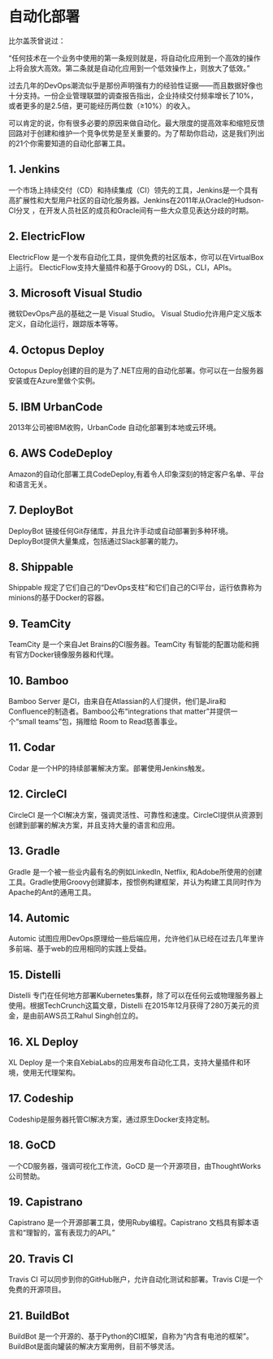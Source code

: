 # 自动化部署
比尔盖茨曾说过：

“任何技术在一个业务中使用的第一条规则就是，将自动化应用到一个高效的操作上将会放大高效。第二条就是自动化应用到一个低效操作上，则放大了低效。”

过去几年的DevOps潮流似乎是那份声明强有力的经验性证据——而且数据好像也十分支持。一份企业管理联盟的调查报告指出，企业持续交付频率增长了10%，或者更多的是2.5倍，更可能经历两位数（≥10%）的收入。

可以肯定的说，你有很多必要的原因来做自动化。最大限度的提高效率和缩短反馈回路对于创建和维护一个竞争优势是至关重要的。为了帮助你启动，这是我们列出的21个你需要知道的自动化部署工具。

## 1. Jenkins

一个市场上持续交付（CD）和持续集成（CI）领先的工具，Jenkins是一个具有高扩展性和大型用户社区的自动化服务器。Jenkins在2011年从Oracle的Hudson-CI分叉 ，在开发人员社区的成员和Oracle间有一些大众意见表达分歧的时期。

## 2. ElectricFlow

ElectricFlow 是一个发布自动化工具，提供免费的社区版本，你可以在VirtualBox上运行。 ElecticFlow支持大量插件和基于Groovy的 DSL，CLI，APIs。

## 3. Microsoft Visual Studio

微软DevOps产品的基础之一是 Visual Studio。 Visual Studio允许用户定义版本定义，自动化运行，跟踪版本等等。

## 4. Octopus Deploy

Octopus Deploy创建的目的是为了.NET应用的自动化部署。你可以在一台服务器安装或在Azure里做个实例。

## 5. IBM UrbanCode

2013年公司被IBM收购，UrbanCode 自动化部署到本地或云环境。

## 6. AWS CodeDeploy

Amazon的自动化部署工具CodeDeploy,有着令人印象深刻的特定客户名单、平台和语言无关。

## 7. DeployBot

DeployBot 链接任何Git存储库，并且允许手动或自动部署到多种环境。DeployBot提供大量集成，包括通过Slack部署的能力。

## 8. Shippable

Shippable 规定了它们自己的“DevOps支柱”和它们自己的CI平台，运行依靠称为minions的基于Docker的容器。

## 9. TeamCity

TeamCity 是一个来自Jet Brains的CI服务器。TeamCity 有智能的配置功能和拥有官方Docker镜像服务器和代理。

## 10. Bamboo

Bamboo Server 是CI，由来自在Atlassian的人们提供，他们是Jira和Confluence的制造者。Bamboo公布“integrations that matter”并提供一个“small teams”包，捐赠给 Room to Read慈善事业。

## 11. Codar

Codar 是一个HP的持续部署解决方案。部署使用Jenkins触发。

## 12. CircleCI

CircleCI 是一个CI解决方案，强调灵活性、可靠性和速度。CircleCI提供从资源到创建到部署的解决方案，并且支持大量的语言和应用。

## 13. Gradle

Gradle 是一个被一些业内最有名的例如LinkedIn, Netflix, 和Adobe所使用的创建工具。Gradle使用Groovy创建脚本，按惯例构建框架，并认为构建工具同时作为Apache的Ant的通用工具。

## 14. Automic

Automic 试图应用DevOps原理给一些后端应用，允许他们从已经在过去几年里许多前端、基于web的应用相同的实践上受益。

## 15. Distelli

Distelli 专门在任何地方部署Kubernetes集群，除了可以在任何云或物理服务器上使用。根据TechCrunch这篇文章，Distelli 在2015年12月获得了280万美元的资金，是由前AWS员工Rahul Singh创立的。

## 16. XL Deploy

XL Deploy 是一个来自XebiaLabs的应用发布自动化工具，支持大量插件和环境，使用无代理架构。

## 17. Codeship

Codeship是服务器托管CI解决方案，通过原生Docker支持定制。

## 18. GoCD

一个CD服务器，强调可视化工作流，GoCD 是一个开源项目，由ThoughtWorks公司赞助。

## 19. Capistrano

Capistrano 是一个开源部署工具，使用Ruby编程。Capistrano 文档具有脚本语言和“理智的，富有表现力的API。”

## 20. Travis CI

Travis CI 可以同步到你的GitHub账户，允许自动化测试和部署。Travis CI是一个免费的开源项目。

## 21. BuildBot

BuildBot 是一个开源的、基于Python的CI框架，自称为“内含有电池的框架”。BuildBot是面向罐装的解决方案用例，目前不够灵活。